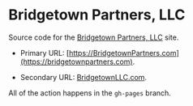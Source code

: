 Bridgetown Partners, LLC
===

Source code for the [Bridgetown Partners, LLC](https://bridgetownpartners.com) site.<br/>

* Primary URL: [https://BridgetownPartners.com](https://bridgetownpartners.com).

* Secondary URL: [BridgetownLLC.com](http://bridgetownllc.com).

All of the action happens in the `gh-pages` branch.

